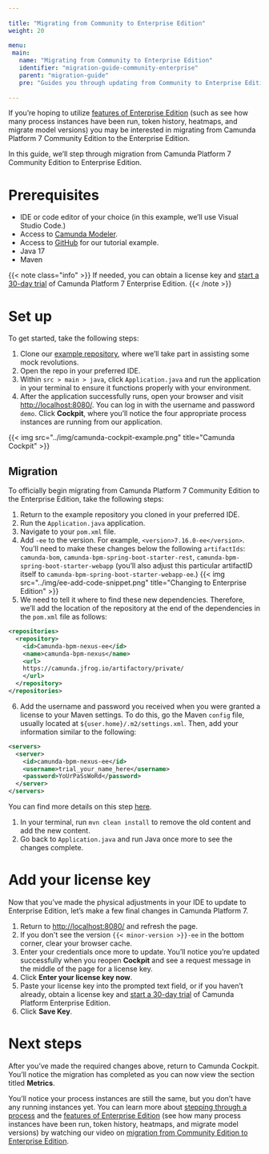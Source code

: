 ```yaml
---
 
title: "Migrating from Community to Enterprise Edition"
weight: 20
 
menu:
 main:
   name: "Migrating from Community to Enterprise Edition"
   identifier: "migration-guide-community-enterprise"
   parent: "migration-guide"
   pre: "Guides you through updating from Community to Enterprise Edition."
 
---
```


If you’re hoping to utilize [features of Enterprise Edition](https://camunda.com/enterprise/) (such as see how many process instances have been run, token history, heatmaps, and migrate model versions) you may be interested in migrating from Camunda Platform 7 Community Edition to the Enterprise Edition.

In this guide, we’ll step through migration from Camunda Platform 7 Community Edition to Enterprise Edition.

# Prerequisites

- IDE or code editor of your choice (in this example, we’ll use Visual Studio Code.)
- Access to [Camunda Modeler](https://camunda.com/download/modeler/).
- Access to [GitHub](https://github.com/camunda-community-hub/Camunda-7-Spring-Boot-Tutorial-Lafayette) for our tutorial example.
- Java 17
- Maven

{{< note class="info" >}}
If needed, you can obtain a license key and [start a 30-day trial](https://camunda.com/download/enterprise/) of Camunda Platform 7 Enterprise Edition.
{{< /note >}}

# Set up

To get started, take the following steps:

1. Clone our [example repository](https://github.com/camunda-community-hub/Camunda-7-Spring-Boot-Tutorial-Lafayette), where we’ll take part in assisting some mock revolutions.
2. Open the repo in your preferred IDE.
3. Within `src > main > java`, click `Application.java` and run the application in your terminal to ensure it functions properly with your environment.
4. After the application successfully runs, open your browser and visit [http://localhost:8080/](http://localhost:8080/). You can log in with the username and password `demo`.
Click **Cockpit**, where you’ll notice the four appropriate process instances are running from our application.

{{< img src="../img/camunda-cockpit-example.png" title="Camunda Cockpit" >}}

## Migration

To officially begin migrating from Camunda Platform 7 Community Edition to the Enterprise Edition, take the following steps:

1. Return to the example repository you cloned in your preferred IDE.
2. Run the `Application.java` application.
3. Navigate to your `pom.xml` file.
4. Add `-ee` to the version. For example, `<version>7.16.0-ee</version>`. You’ll need to make these changes below the following `artifactIds`: `camunda-bom`, `camunda-bpm-spring-boot-starter-rest`, `camunda-bpm-spring-boot-starter-webapp` (you’ll also adjust this particular artifactID itself to `camunda-bpm-spring-boot-starter-webapp-ee`.)
{{< img src="../img/ee-add-code-snippet.png" title="Changing to Enterprise Edition" >}}
5. We need to tell it where to find these new dependencies. Therefore, we’ll add the location of the repository at the end of the dependencies in the `pom.xml` file as follows:
```xml
<repositories>
  <repository>
    <id>Camunda-bpm-nexus-ee</id>
    <name>camunda-bpm-nexus</name>
    <url>
    https://camunda.jfrog.io/artifactory/private/
    </url>
  </repository>
</repositories>
```
6. Add the username and password you received when you were granted a license to your Maven settings. To do this, go the Maven `config` file, usually located at `${user.home}/.m2/settings.xml`. Then, add your information similar to the following:
```xml
<servers>
  <server>
    <id>camunda-bpm-nexus-ee</id>
    <username>trial_your_name_here</username>
    <password>YoUrPaSsWoRd</password>
  </server>
</servers>
```
You can find more details on this step [here](https://maven.apache.org/settings.html).
1. In your terminal, run `mvn clean install` to remove the old content and add the new content.
2. Go back to `Application.java` and run Java once more to see the changes complete.

# Add your license key

Now that you’ve made the physical adjustments in your IDE to update to Enterprise Edition, let’s make a few final changes in Camunda Platform 7.

1. Return to [http://localhost:8080/](http://localhost:8080/) and refresh the page.
2. If you don't see the version `{{< minor-version >}}-ee` in the bottom corner, clear your browser cache.
3. Enter your credentials once more to update. You’ll notice you’re updated successfully when you reopen **Cockpit** and see a request message in the middle of the page for a license key.
4. Click **Enter your license key now**.
5. Paste your license key into the prompted text field, or if you haven’t already, obtain a license key and [start a 30-day trial](https://camunda.com/download/enterprise/) of Camunda Platform Enterprise Edition.
6. Click **Save Key**.

# Next steps

After you’ve made the required changes above, return to Camunda Cockpit. You’ll notice the migration has completed as you can now view the section titled **Metrics**.

You’ll notice your process instances are still the same, but you don’t have any running instances yet. You can learn more about [stepping through a process](https://youtu.be/8RXUdbGQaEo?t=757) and the [features of Enterprise Edition](https://youtu.be/8RXUdbGQaEo?t=918) (see how many process instances have been run, token history, heatmaps, and migrate model versions) by watching our video on [migration from Community Edition to Enterprise Edition](https://www.youtube.com/watch?v=8RXUdbGQaEo&list=PPSV).
